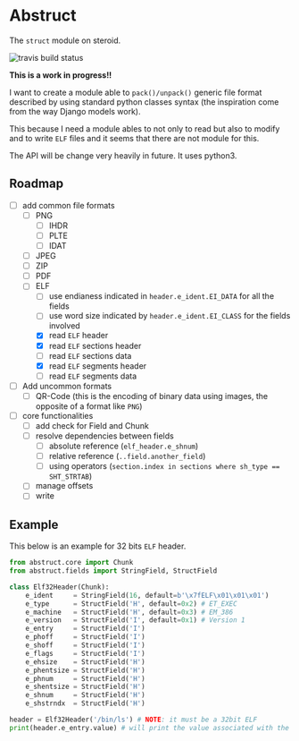 # Abstruct

The ``struct`` module on steroid.

![travis build status](https://travis-ci.org/gipi/abstruct.svg?branch=master)

**This is a work in progress!!**

I want to create a module able to ``pack()/unpack()`` generic file format
described by using standard python classes syntax (the inspiration come from
the way Django models work).

This because I need a module ables to not only to read but also to modify and to write
``ELF`` files and it seems that there are not module for this.

The API will be change very heavily in future. It uses python3.

## Roadmap

 - [ ] add common file formats
   - [ ] PNG
     - [ ] IHDR
     - [ ] PLTE
     - [ ] IDAT
   - [ ] JPEG
   - [ ] ZIP
   - [ ] PDF
   - [ ] ELF
     - [ ] use endianess indicated in ``header.e_ident.EI_DATA`` for all the fields
     - [ ] use word size indicated by ``header.e_ident.EI_CLASS`` for the fields involved
     - [x] read ``ELF`` header
     - [x] read ``ELF`` sections header
     - [ ] read ``ELF`` sections data
     - [x] read ``ELF`` segments header
     - [ ] read ``ELF`` segments data
 - [ ] Add uncommon formats
   - [ ] QR-Code (this is the encoding of binary data using images, the opposite of a format like ``PNG``)
 - [ ] core functionalities
   - [ ] add check for Field and Chunk
   - [ ] resolve dependencies between fields
     - [ ] absolute reference (``elf_header.e_shnum``)
     - [ ] relative reference (``..field.another_field``)
     - [ ] using operators (``section.index in sections where sh_type == SHT_STRTAB``)
   - [ ] manage offsets
   - [ ] write

## Example

This below is an example for 32 bits ``ELF`` header.

```python
from abstruct.core import Chunk
from abstruct.fields import StringField, StructField

class Elf32Header(Chunk):
    e_ident     = StringField(16, default=b'\x7fELF\x01\x01\x01')
    e_type      = StructField('H', default=0x2) # ET_EXEC
    e_machine   = StructField('H', default=0x3) # EM_386
    e_version   = StructField('I', default=0x1) # Version 1
    e_entry     = StructField('I')
    e_phoff     = StructField('I')
    e_shoff     = StructField('I')
    e_flags     = StructField('I')
    e_ehsize    = StructField('H')
    e_phentsize = StructField('H')
    e_phnum     = StructField('H')
    e_shentsize = StructField('H')
    e_shnum     = StructField('H')
    e_shstrndx  = StructField('H')

header = Elf32Header('/bin/ls') # NOTE: it must be a 32bit ELF
print(header.e_entry.value) # will print the value associated with the field
```

